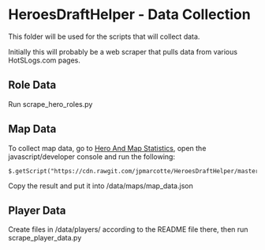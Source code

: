 # HeroesDraftHelper - Data Collection
This folder will be used for the scripts that will collect data.

Initially this will probably be a web scraper that pulls data from various HotSLogs.com pages.

## Role Data
Run scrape\_hero\_roles.py

## Map Data
To collect map data, go to [Hero And Map Statistics](http://www.hotslogs.com/Sitewide/HeroAndMapStatistics), open the javascript/developer console and run the following:
```
$.getScript("https://cdn.rawgit.com/jpmarcotte/HeroesDraftHelper/master/collection/scrape_map_data.js")
```
Copy the result and put it into /data/maps/map_data.json

## Player Data
Create files in /data/players/ according to the README file there, then run scrape_player_data.py
